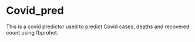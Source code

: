 # Covid_pred
This is a covid predictor used to predict Covid cases, deaths and recovered count using fbprohet.
